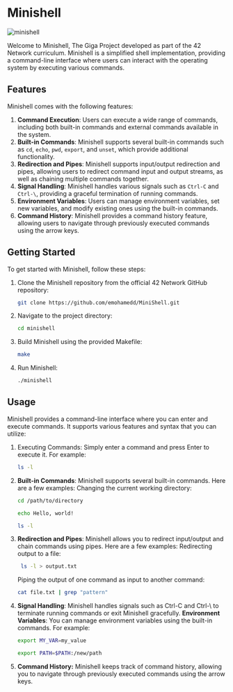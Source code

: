 # Minishell

![minishell](https://github.com/emohamedd/MiniShell/assets/102475281/65d50065-be64-4115-8e49-ea0181b09028)



Welcome to Minishell, The Giga Project  developed as part of the 42 Network curriculum. Minishell is a simplified shell implementation, providing a command-line interface where users can interact with the operating system by executing various commands.

## Features

Minishell comes with the following features:

1. **Command Execution**: Users can execute a wide range of commands, including both built-in commands and external commands available in the system.
2. **Built-in Commands**: Minishell supports several built-in commands such as `cd`, `echo`, `pwd`, `export`, and `unset`, which provide additional functionality.
3. **Redirection and Pipes**: Minishell supports input/output redirection and pipes, allowing users to redirect command input and output streams, as well as chaining multiple commands together.
4. **Signal Handling**: Minishell handles various signals such as `Ctrl-C` and `Ctrl-\`, providing a graceful termination of running commands.
5. **Environment Variables**: Users can manage environment variables, set new variables, and modify existing ones using the built-in commands.
6. **Command History**: Minishell provides a command history feature, allowing users to navigate through previously executed commands using the arrow keys.

## Getting Started

To get started with Minishell, follow these steps:

1. Clone the Minishell repository from the official 42 Network GitHub repository:

   ```bash
   git clone https://github.com/emohamedd/MiniShell.git
    ```
2. Navigate to the project directory:
    ```bash
    cd minishell
    ```
3. Build Minishell using the provided Makefile:
    ```bash
    make
    ```
4. Run Minishell:
    ```bash
    ./minishell
    ```
## Usage

Minishell provides a command-line interface where you can enter and execute commands. It supports various features and syntax that you can utilize:

1. Executing Commands: Simply enter a command and press Enter to execute it. For example:

   ```bash
   ls -l
    ```
2. **Built-in Commands**: Minishell supports several built-in commands. Here are a few examples:
    Changing the current working directory:

    ```bash
    cd /path/to/directory
    ```
    ```bash
    echo Hello, world!
    ```
    ```bash
    ls -l
    ```
3. **Redirection and Pipes**: Minishell allows you to redirect input/output and chain commands using pipes. Here are a few examples:
    Redirecting output to a file:

   ```bash
    ls -l > output.txt
    ```
    Piping the output of one command as input to another command:

    ```bash
    cat file.txt | grep "pattern"
    ```

4. **Signal Handling**: Minishell handles signals such as Ctrl-C and Ctrl-\ to terminate running commands or exit Minishell gracefully.
    **Environment Variables**: You can manage environment variables using the built-in commands. For example:

    ```bash
    export MY_VAR=my_value
     ```
    ```bash
    export PATH=$PATH:/new/path
     ```
5. **Command History:** Minishell keeps track of command history, allowing you to navigate through previously executed commands using the arrow keys.
